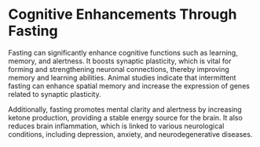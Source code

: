 # Cognitive Enhancements Through Fasting

Fasting can significantly enhance cognitive functions such as learning, memory, and alertness. It boosts synaptic plasticity, which is vital for forming and strengthening neuronal connections, thereby improving memory and learning abilities. Animal studies indicate that intermittent fasting can enhance spatial memory and increase the expression of genes related to synaptic plasticity.

Additionally, fasting promotes mental clarity and alertness by increasing ketone production, providing a stable energy source for the brain. It also reduces brain inflammation, which is linked to various neurological conditions, including depression, anxiety, and neurodegenerative diseases.